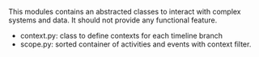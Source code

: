 This modules contains an abstracted classes to interact with complex systems and data. It should not provide any functional feature.

* context.py: class to define contexts for each timeline branch
* scope.py: sorted container of activities and events with context filter.
